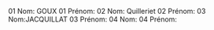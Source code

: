 01 Nom: GOUX
01 Prénom:
02 Nom: Quilleriet
02 Prénom:
03 Nom:JACQUILLAT
03 Prénom:
04 Nom:
04 Prénom:
